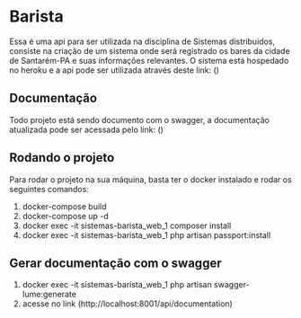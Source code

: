 # Barista

Essa é uma api para ser utilizada na disciplina de Sistemas distribuidos, consiste
na criação de um sistema onde será registrado os bares da cidade de Santarém-PA
e suas informações relevantes. O sistema está hospedado no heroku e a api
pode ser utilizada através deste link: ()

## Documentação
Todo projeto está sendo documento com o swagger, a documentação atualizada
pode ser acessada pelo link: ()

## Rodando o projeto
Para rodar o projeto na sua máquina, basta ter o docker instalado e rodar os seguintes comandos:
1. docker-compose build
2. docker-compose up -d
3. docker exec -it sistemas-barista_web_1 composer install
4. docker exec -it sistemas-barista_web_1 php artisan passport:install

## Gerar documentação com o swagger
1. docker exec -it sistemas-barista_web_1 php artisan swagger-lume:generate 
2. acesse no link (http://localhost:8001/api/documentation)
